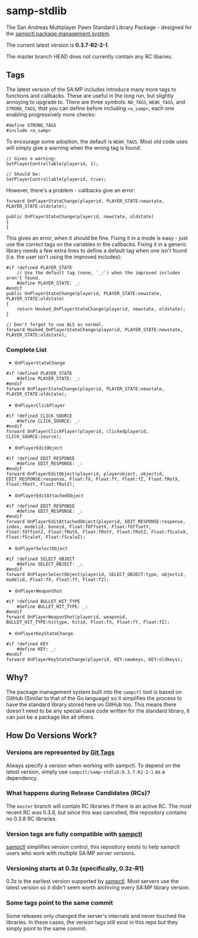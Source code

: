 # samp-stdlib

The San Andreas Multiplayer Pawn Standard Library Package - designed for the
[sampctl package management system](http://sampctl.com).

The current latest version is **0.3.7-R2-2-1**.

The master branch HEAD does not currently contain any RC libaries.

## Tags

The latest version of the SA:MP includes introduce many more tags to functions and callbacks.  These
are useful in the long run, but slightly annoying to upgrade to.  There are three symbols:
`NO_TAGS`, `WEAK_TAGS`, and `STRONG_TAGS`; that you can define before including `<a_samp>`, each one
enabling progressively more checks:

```pawn
#define STRONG_TAGS
#include <a_samp>
```

To encourage some adoption, the default is `WEAK_TAGS`.  Most old code uses will simply give a
warning when the wrong tag is found:

```pawn
// Gives a warning:
SetPlayerControllable(playerid, 1);

// Should be:
SetPlayerControllable(playerid, true);
```

However, there's a problem - callbacks give an error:

```pawn
forward OnPlayerStateChange(playerid, PLAYER_STATE:newstate, PLAYER_STATE:oldstate);

public OnPlayerStateChange(playerid, newstate, oldstate)
{
}
```

This gives an error, when it should be fine.  Fixing it in a mode is easy - just use the correct
tags on the variables in the callbacks.  Fixing it in a generic library needs a few extra lines to
define a default tag when one isn't found (i.e. the user isn't using the improved includes):

```pawn
#if !defined PLAYER_STATE
	// Use the default tag (none, `_:`) when the improved includes aren't found.
	#define PLAYER_STATE: _:
#endif
public OnPlayerStateChange(playerid, PLAYER_STATE:newstate, PLAYER_STATE:oldstate)
{
	return Hooked_OnPlayerStateChange(playerid, newstate, oldstate);
}

// Don't forget to use ALS as normal.
forward Hooked_OnPlayerStateChange(playerid, PLAYER_STATE:newstate, PLAYER_STATE:oldstate);
```

### Complete List

* `OnPlayerStateChange`

```pawn
#if !defined PLAYER_STATE
	#define PLAYER_STATE: _:
#endif
forward OnPlayerStateChange(playerid, PLAYER_STATE:newstate, PLAYER_STATE:oldstate);
```

* `OnPlayerClickPlayer`

```pawn
#if !defined CLICK_SOURCE
	#define CLICK_SOURCE: _:
#endif
forward OnPlayerClickPlayer(playerid, clickedplayerid, CLICK_SOURCE:source);
```

* `OnPlayerEditObject`

```pawn
#if !defined EDIT_RESPONSE
	#define EDIT_RESPONSE: _:
#endif
forward OnPlayerEditObject(playerid, playerobject, objectid, EDIT_RESPONSE:response, Float:fX, Float:fY, Float:fZ, Float:fRotX, Float:fRotY, Float:fRotZ);
```

* `OnPlayerEditAttachedObject`

```pawn
#if !defined EDIT_RESPONSE
	#define EDIT_RESPONSE: _:
#endif
forward OnPlayerEditAttachedObject(playerid, EDIT_RESPONSE:response, index, modelid, boneid, Float:fOffsetX, Float:fOffsetY, Float:fOffsetZ, Float:fRotX, Float:fRotY, Float:fRotZ, Float:fScaleX, Float:fScaleY, Float:fScaleZ);
```

* `OnPlayerSelectObject`

```pawn
#if !defined SELECT_OBJECT
	#define SELECT_OBJECT: _:
#endif
forward OnPlayerSelectObject(playerid, SELECT_OBJECT:type, objectid, modelid, Float:fX, Float:fY, Float:fZ);
```

* `OnPlayerWeaponShot`

```pawn
#if !defined BULLET_HIT_TYPE
	#define BULLET_HIT_TYPE: _:
#endif
forward OnPlayerWeaponShot(playerid, weaponid, BULLET_HIT_TYPE:hittype, hitid, Float:fX, Float:fY, Float:fZ);
```

* `OnPlayerKeyStateChange`

```pawn
#if !defined KEY
	#define KEY: _:
#endif
forward OnPlayerKeyStateChange(playerid, KEY:newkeys, KEY:oldkeys);
```

## Why?

The package management system built into the `sampctl` tool is based on GitHub
(Similar to that of the Go language) so it simplifies the process to have the
standard library stored here on GitHub too. This means there doesn't need to be
any special-case code written for the standard library, it can just be a package
like all others.

## How Do Versions Work?

### Versions are represented by [Git Tags](https://help.github.com/articles/working-with-tags/)

Always specify a version when working with sampctl. To depend on the latest
version, simply use `sampctl/samp-stdlib:0.3.7-R2-2-1` as a dependency.

### What happens during Release Candidates (RCs)?

The `master` branch will contain RC libraries if there is an active RC. The most
recent RC was 0.3.8, but since this was cancelled, this repository contains no
0.3.8 RC libraries.

### Version tags are fully compatible with [sampctl](https://github.com/Southclaws/sampctl/wiki/Dependencies#versioning)

[sampctl](http://bit.ly/sampctl) simplifies version control, this repository
exists to help sampctl users who work with multiple SA:MP server versions.

### Versioning starts at 0.3z (specifically, 0.3z-R1)

0.3z is the earliest version supported by [sampctl](http://bit.ly/sampctl). Most
servers use the latest version so it didn't seem worth archiving every SA:MP
library version.

### Some tags point to the same commit

Some releases only changed the server's internals and never touched the
libraries. In these cases, the version tags still exist in this repo but they
simply point to the same commit.
